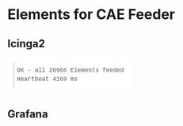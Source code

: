 # Elements for CAE Feeder

## Icinga2
![landingpage](../../assets/caefeeder_icinga2.png)

## Grafana
